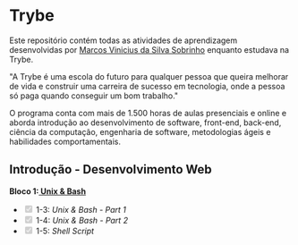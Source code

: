 # Trybe
Este repositório contém todas as atividades de aprendizagem desenvolvidas por <a href=https://www.linkedin.com/in/marcosvdss/> Marcos Vinicius da Silva Sobrinho</a> enquanto estudava na Trybe.

"A Trybe é uma escola do futuro para qualquer pessoa que queira melhorar de vida e construir uma carreira de sucesso em tecnologia, onde a pessoa só paga quando conseguir um bom trabalho."

O programa conta com mais de 1.500 horas de aulas presenciais e online e aborda introdução ao desenvolvimento de software, front-end, back-end, ciência da computação, engenharia de software, metodologias ágeis e habilidades comportamentais.

<h2>Introdução - Desenvolvimento Web</h2>

<b>Bloco 1:<a href="https://github.com/marcovdss/trybe-exercises/tree/main/01-fundamentos/bloco-01-unix-e-bash"> Unix & Bash </a></b><br>

<ul class="contains-task-list">
<li class="task-list-item"><input type="checkbox" id="" disabled="" class="task-list-item-checkbox" checked=""> 1-3: <em>Unix &amp; Bash - Part 1</em></li>
<li class="task-list-item"><input type="checkbox" id="" disabled="" class="task-list-item-checkbox" checked=""> 1-4: <em>Unix &amp; Bash - Part 2</em></li>
<li class="task-list-item"><input type="checkbox" id="" disabled="" class="task-list-item-checkbox" checked=""> 1-5: <em>Shell Script</em></li>
</ul>